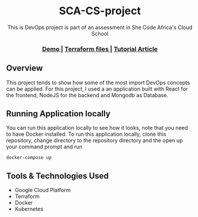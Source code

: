 <h1 align="center">SCA-CS-project</h1>

<div align="center">
   This is DevOps project is part of an assessment in She Code Africa's Cloud School
</div>

<div align="center">
  <h3>
    <a href="#">
      Demo
    </a>
    <span> | </span>
    <a href="https://github.com/Goodiec/SCA-CS-terraform">
      Terraform files
    </a>
    <span> | </span>
    <a href="#">
      Tutorial Article
    </a>
  </h3>
</div>

## Overview
This project tends to show how some of the most import DevOps concepts can be applied. For this project, I used a an application built with React for the frontend, NodeJS for the backend and Mongodb as Database. 

## Running Application locally
You can run this application locally to see how it looks, note that you need to have Docker installed. To run this application locally, clone this repository, change directory to the repository directory and the open up your command prompt and run 
```
docker-compose up
```
## Tools & Technologies Used
- Google Cloud Platform
- Terraform
- Docker
- Kubernetes
